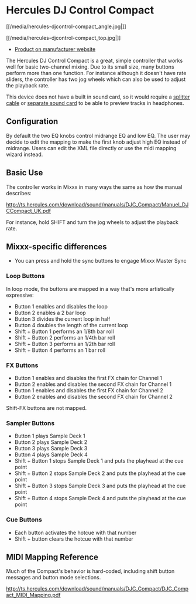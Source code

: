 # Hercules DJ Control Compact

[[/media/hercules-djcontrol-compact_angle.jpg|]]

[[/media/hercules-djcontrol-compact_top.jpg|]]

  - [Product on manufacturer
    website](https://www.hercules.com/us/DJ-Music/bdd/p/253/djcontrol-compact/)

The Hercules DJ Control Compact is a great, simple controller that works
well for basic two-channel mixing. Due to its small size, many buttons
perform more than one function. For instance although it doesn't have
rate sliders, the controller has two jog wheels which can also be used
to adjust the playback rate.

This device does not have a built in sound card, so it would require a
[splitter cable](hardware%20compatibility#splitter%20cables) or
[separate sound card](hardware%20compatibility#usb%20sound%20cards) to
be able to preview tracks in headphones.

## Configuration

By default the two EQ knobs control midrange EQ and low EQ. The user may
decide to edit the mapping to make the first knob adjust high EQ instead
of midrange. Users can edit the XML file directly or use the midi
mapping wizard instead.

## Basic Use

The controller works in Mixxx in many ways the same as how the manual
describes:

<http://ts.hercules.com/download/sound/manuals/DJC_Compact/Manuel_DJCCompact_UK.pdf>

For instance, hold SHIFT and turn the jog wheels to adjust the playback
rate.

## Mixxx-specific differences

  - You can press and hold the sync buttons to engage Mixxx Master Sync

### Loop Buttons

In loop mode, the buttons are mapped in a way that's more artistically
expressive:

  - Button 1 enables and disables the loop
  - Button 2 enables a 2 bar loop
  - Button 3 divides the current loop in half
  - Button 4 doubles the length of the current loop
  - Shift + Button 1 performs an 1/8th bar roll
  - Shift + Button 2 performs an 1/4th bar roll
  - Shift + Button 3 performs an 1/2th bar roll
  - Shift + Button 4 performs an 1 bar roll

### FX Buttons

  - Button 1 enables and disables the first FX chain for Channel 1
  - Button 2 enables and disables the second FX chain for Channel 1
  - Button 1 enables and disables the first FX chain for Channel 2
  - Button 2 enables and disables the second FX chain for Channel 2

Shift-FX buttons are not mapped.

### Sampler Buttons

  - Button 1 plays Sample Deck 1
  - Button 2 plays Sample Deck 2
  - Button 3 plays Sample Deck 3
  - Button 4 plays Sample Deck 4
  - Shift + Button 1 stops Sample Deck 1 and puts the playhead at the
    cue point
  - Shift + Button 2 stops Sample Deck 2 and puts the playhead at the
    cue point
  - Shift + Button 3 stops Sample Deck 3 and puts the playhead at the
    cue point
  - Shift + Button 4 stops Sample Deck 4 and puts the playhead at the
    cue point

### Cue Buttons

  - Each button activates the hotcue with that number
  - Shift + button clears the hotcue with that number

## MIDI Mapping Reference

Much of the Compact's behavior is hard-coded, including shift button
messages and button mode selections.

<http://ts.hercules.com/download/sound/manuals/DJC_Compact/DJC_Compact_MIDI_Mapping.pdf>
